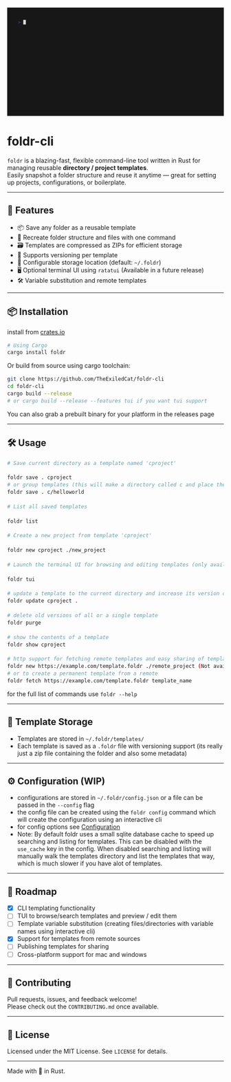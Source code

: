 ![Showcase](showcase.gif)
# foldr-cli

`foldr` is a blazing-fast, flexible command-line tool written in Rust for managing reusable **directory / project templates**.  
Easily snapshot a folder structure and reuse it anytime — great for setting up projects, configurations, or boilerplate.

---

## 🚀 Features

- 📦 Save any folder as a reusable template  
- 🧱 Recreate folder structure and files with one command  
- 🗃️ Templates are compressed as ZIPs for efficient storage  
- 🧭 Supports versioning per template  
- 🔧 Configurable storage location (default: `~/.foldr`)  
- 🖥️ Optional terminal UI using `ratatui`  (Available in a future release) 
- 🛠️ Variable substitution and remote templates  

---

## 📦 Installation



install from [crates.io](https://crates.io/crates/foldr)
```bash
# Using Cargo
cargo install foldr
```






Or build from source using cargo toolchain:

```bash
git clone https://github.com/TheExiledCat/foldr-cli
cd foldr-cli
cargo build --release 
# or cargo build --release --features tui if you want tui support
```

You can also grab a prebuilt binary for your platform in the releases page

---

## 🛠️ Usage

```bash
# Save current directory as a template named 'cproject'

foldr save . cproject
# or group templates (this will make a directory called c and place the template in it)
foldr save . c/helloworld

# List all saved templates

foldr list

# Create a new project from template 'cproject'

foldr new cproject ./new_project

# Launch the terminal UI for browsing and editing templates (only available when using the tui feature flag or from a prebuilt binary)

foldr tui

# update a template to the current directory and increase its version counter
foldr update cproject . 

# delete old versions of all or a single template
foldr purge 

# show the contents of a template 
foldr show cproject

# http support for fetching remote templates and easy sharing of templates
foldr new https://example.com/template.foldr ./remote_project (Not available in version 0.1.x)
# or to create a permanent template from a remote
foldr fetch https://example.com/template.foldr template_name
```

for the full list of commands use `foldr --help`



---

## 📁 Template Storage

- Templates are stored in `~/.foldr/templates/`
- Each template is saved as a `.foldr` file with versioning support (its really just a zip file containing the folder and also some metadata)

---

## ⚙️  Configuration (WIP)

- configurations are stored in `~/.foldr/config.json` or a file can be passed in the `--config` flag
- the config file can be created using the `foldr config` command which will create the configuration using an interactive cli
- for config options see [Configuration](CONFIGURATION.md)
- Note: By default foldr uses a small sqlite database cache to speed up searching and listing for templates. This can be disabled with the `use_cache` key in the config. When disabled searching and listing will manually walk the templates directory and list the templates that way, which is much slower if you have alot of templates.

---

## 🔮 Roadmap

- [X] CLI templating functionality 
- [ ] TUI to browse/search templates and preview / edit them
- [ ] Template variable substitution (creating files/directories with variable names using interactive cli)
- [X] Support for templates from remote sources  
- [ ] Publishing templates for sharing  
- [ ] Cross-platform support for mac and windows

---

## 🤝 Contributing

Pull requests, issues, and feedback welcome!  
Please check out the `CONTRIBUTING.md` once available.

---

## 📄 License

Licensed under the MIT License. See `LICENSE` for details.

---

Made with 💙 in Rust.
